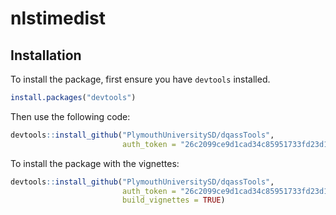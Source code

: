 # nlstimedist

Installation
------------

To install the package, first ensure you have `devtools` installed. 

``` r
install.packages("devtools")
```

Then use the following code:

``` r
devtools::install_github("PlymouthUniversitySD/dqassTools", 
                         auth_token = "26c2099ce9d1cad34c85951733fd23d11ce63c55")
```

To install the package with the vignettes:

``` r
devtools::install_github("PlymouthUniversitySD/dqassTools",
                         auth_token = "26c2099ce9d1cad34c85951733fd23d11ce63c55",
                         build_vignettes = TRUE)
```
